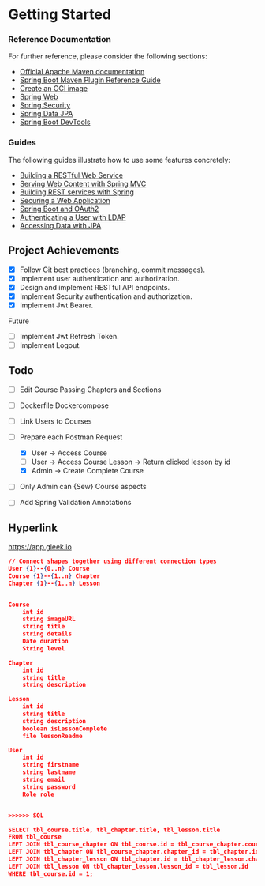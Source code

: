 # Getting Started

### Reference Documentation
For further reference, please consider the following sections:

* [Official Apache Maven documentation](https://maven.apache.org/guides/index.html)
* [Spring Boot Maven Plugin Reference Guide](https://docs.spring.io/spring-boot/docs/3.1.4/maven-plugin/reference/html/)
* [Create an OCI image](https://docs.spring.io/spring-boot/docs/3.1.4/maven-plugin/reference/html/#build-image)
* [Spring Web](https://docs.spring.io/spring-boot/docs/3.1.4/reference/htmlsingle/index.html#web)
* [Spring Security](https://docs.spring.io/spring-boot/docs/3.1.4/reference/htmlsingle/index.html#web.security)
* [Spring Data JPA](https://docs.spring.io/spring-boot/docs/3.1.4/reference/htmlsingle/index.html#data.sql.jpa-and-spring-data)
* [Spring Boot DevTools](https://docs.spring.io/spring-boot/docs/3.1.4/reference/htmlsingle/index.html#using.devtools)

### Guides
The following guides illustrate how to use some features concretely:

* [Building a RESTful Web Service](https://spring.io/guides/gs/rest-service/)
* [Serving Web Content with Spring MVC](https://spring.io/guides/gs/serving-web-content/)
* [Building REST services with Spring](https://spring.io/guides/tutorials/rest/)
* [Securing a Web Application](https://spring.io/guides/gs/securing-web/)
* [Spring Boot and OAuth2](https://spring.io/guides/tutorials/spring-boot-oauth2/)
* [Authenticating a User with LDAP](https://spring.io/guides/gs/authenticating-ldap/)
* [Accessing Data with JPA](https://spring.io/guides/gs/accessing-data-jpa/)

## Project Achievements
- [x] Follow Git best practices (branching, commit messages).
- [x] Implement user authentication and authorization.
- [x] Design and implement RESTful API endpoints.
- [x] Implement Security authentication and authorization.
- [x] Implement Jwt Bearer.

Future
- [ ] Implement Jwt Refresh Token.
- [ ] Implement Logout.

## Todo
- [ ] Edit Course Passing Chapters and Sections
- [ ] Dockerfile Dockercompose
- [ ] Link Users to Courses
- [ ] Prepare each Postman Request
    * [x] User -> Access Course
    * [ ] User -> Access Course Lesson -> Return clicked lesson by id
    * [x] Admin -> Create Complete Course

- [ ] Only Admin can {Sew} Course aspects
- [ ] Add Spring Validation Annotations


## Hyperlink

https://app.gleek.io

```json
// Connect shapes together using different connection types
User {1}--{0..n} Course
Course {1}--{1..n} Chapter
Chapter {1}--{1..n} Lesson


Course
	int id
	string imageURL
	string title
	string details
	Date duration
	String level

Chapter
	int id
	string title
	string description

Lesson
	int id
	string title
	string description
	boolean isLessonComplete
	file lessonReadme

User
	int id
	string firstname
	string lastname
	string email
	string password
	Role role


>>>>>> SQL

SELECT tbl_course.title, tbl_chapter.title, tbl_lesson.title
FROM tbl_course
LEFT JOIN tbl_course_chapter ON tbl_course.id = tbl_course_chapter.course_id
LEFT JOIN tbl_chapter ON tbl_course_chapter.chapter_id = tbl_chapter.id
LEFT JOIN tbl_chapter_lesson ON tbl_chapter.id = tbl_chapter_lesson.chapter_id
LEFT JOIN tbl_lesson ON tbl_chapter_lesson.lesson_id = tbl_lesson.id
WHERE tbl_course.id = 1;
```